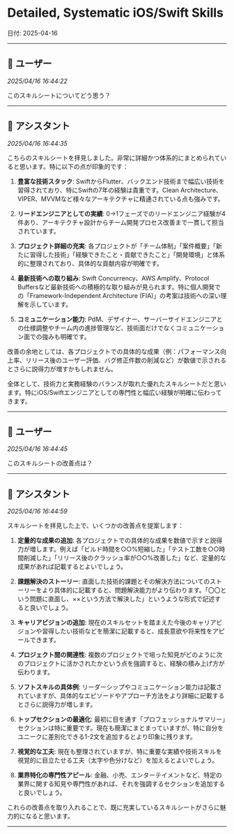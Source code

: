 # Detailed, Systematic iOS/Swift Skills

日付: 2025-04-16

---

## 👤 ユーザー
*2025/04/16 16:44:22*

このスキルシートについてどう思う？

---

## 🤖 アシスタント
*2025/04/16 16:44:35*

こちらのスキルシートを拝見しました。非常に詳細かつ体系的にまとめられていると思います。特に以下の点が印象的です：

1. **豊富な技術スタック**: SwiftからFlutter、バックエンド技術まで幅広い技術を習得されており、特にSwiftの7年の経験は貴重です。Clean Architecture、VIPER、MVVMなど様々なアーキテクチャに精通されている点も強みです。

2. **リードエンジニアとしての実績**: 0→1フェーズでのリードエンジニア経験が4件あり、アーキテクチャ設計からチーム開発プロセス改善まで一貫して担当されています。

3. **プロジェクト詳細の充実**: 各プロジェクトが「チーム体制」「案件概要」「新たに習得した技術」「経験できたこと・貢献できたこと」「開発環境」と体系的に整理されており、具体的な貢献内容が明確です。

4. **最新技術への取り組み**: Swift Concurrency、AWS Amplify、Protocol Buffersなど最新技術への積極的な取り組みが見られます。特に個人開発での「Framework-Independent Architecture (FIA)」の考案は技術への深い理解を示しています。

5. **コミュニケーション能力**: PdM、デザイナー、サーバーサイドエンジニアとの仕様調整やチーム内の進捗管理など、技術面だけでなくコミュニケーション面での強みも明確です。

改善の余地としては、各プロジェクトでの具体的な成果（例：パフォーマンス向上率、リリース後のユーザー評価、バグ修正件数の削減など）が数値で示されるとさらに説得力が増すかもしれません。

全体として、技術力と実務経験のバランスが取れた優れたスキルシートだと思います。特にiOS/Swiftエンジニアとしての専門性と幅広い経験が明確に伝わってきます。

---

## 👤 ユーザー
*2025/04/16 16:44:45*

このスキルシートの改善点は？

---

## 🤖 アシスタント
*2025/04/16 16:44:59*

スキルシートを拝見した上で、いくつかの改善点を提案します：

1. **定量的な成果の追加**: 各プロジェクトでの具体的な成果を数値で示すと説得力が増します。例えば「ビルド時間を○○%短縮した」「テスト工数を○○時間削減した」「リリース後のクラッシュ率が○○%改善した」など、定量的な成果があれば記載するとよいでしょう。

2. **課題解決のストーリー**: 直面した技術的課題とその解決方法についてのストーリーをより具体的に記載すると、問題解決能力がより伝わります。「〇〇という問題に直面し、××という方法で解決した」というような形式で記述すると良いでしょう。

3. **キャリアビジョンの追加**: 現在のスキルセットを踏まえた今後のキャリアビジョンや習得したい技術などを簡潔に記載すると、成長意欲や将来性をアピールできます。

4. **プロジェクト間の関連性**: 複数のプロジェクトで培った知見がどのように次のプロジェクトに活かされたかという点を強調すると、経験の積み上げ方が伝わります。

5. **ソフトスキルの具体例**: リーダーシップやコミュニケーション能力は記載されていますが、具体的なエピソードやアプローチ方法をより詳細に記載するとさらに説得力が増します。

6. **トップセクションの最適化**: 最初に目を通す「プロフェッショナルサマリー」セクションは特に重要です。現在も簡潔にまとまっていますが、特に自分をユニークに差別化できる1-2文を追加するとより印象に残ります。

7. **視覚的な工夫**: 現在も整理されていますが、特に重要な実績や技術スキルを視覚的に目立たせる工夫（太字や色分けなど）を加えるとよいでしょう。

8. **業界特化の専門性アピール**: 金融、小売、エンターテイメントなど、特定の業界に関する知見や専門性があれば、それを強調するセクションを追加すると良いでしょう。

これらの改善点を取り入れることで、既に充実しているスキルシートがさらに魅力的になると思います。

---
